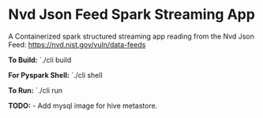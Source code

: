 # Nvd Json Feed Spark Streaming App
A Containerized spark structured streaming app reading from the Nvd Json Feed:
    https://nvd.nist.gov/vuln/data-feeds

**To Build:**
    `./cli build

**For Pyspark Shell:**
    `./cli shell

**To Run:**
    `./cli run


**TODO:** 
    - Add mysql image for hive metastore.
